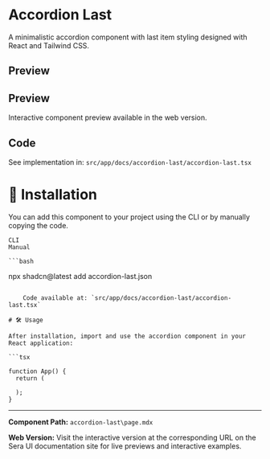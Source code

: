 # Accordion Last 
A minimalistic accordion component with last item styling designed with React and Tailwind CSS.

## Preview

## Preview

Interactive component preview available in the web version.

## Code

See implementation in: `src/app/docs/accordion-last/accordion-last.tsx`

# 🚀 Installation
You can add this component to your project using the CLI or by manually copying the code.

    CLI
    Manual

    ```bash
npx shadcn@latest add accordion-last.json
```

    Code available at: `src/app/docs/accordion-last/accordion-last.tsx`

# 🛠️ Usage

After installation, import and use the accordion component in your React application:

```tsx

function App() {
  return (

  );
}
```

---

**Component Path:** `accordion-last\page.mdx`

**Web Version:** Visit the interactive version at the corresponding URL on the Sera UI documentation site for live previews and interactive examples.
